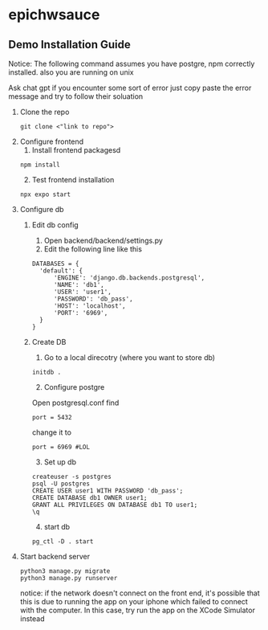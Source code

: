 # epichwsauce

## Demo Installation Guide
Notice: The following command assumes you have postgre, npm correctly installed. also you are running on unix

Ask chat gpt if you encounter some sort of error just copy paste the error message and try to follow their soluation

1. Clone the repo
    ```
   git clone <"link to repo">
   ```
2. Configure frontend
   1. Install frontend packagesd
   ```
   npm install
   ```
   2. Test frontend installation
   ```
   npx expo start
   ```
3. Configure db
   1. Edit db config
      1. Open backend/backend/settings.py
      2. Edit the following line like this
      ```
      DATABASES = {
        'default': {
            'ENGINE': 'django.db.backends.postgresql',
            'NAME': 'db1',
            'USER': 'user1',
            'PASSWORD': 'db_pass',
            'HOST': 'localhost',
            'PORT': '6969',
        }
      }
      ```
    2. Create DB
        1. Go to a local direcotry (where you want to store db)
        ```
        initdb .
        ```
        2. Configure postgre

        Open postgresql.conf
        find 
        ```
        port = 5432
        ```
        change it to 
        ```
        port = 6969 #LOL
        ```
        3. Set up db 
        ```
        createuser -s postgres
        psql -U postgres
        CREATE USER user1 WITH PASSWORD 'db_pass';
        CREATE DATABASE db1 OWNER user1;
        GRANT ALL PRIVILEGES ON DATABASE db1 TO user1;
        \q
        ```
        4. start db
        ```
        pg_ctl -D . start
        ```
4. Start backend server
    ```
    python3 manage.py migrate 
    python3 manage.py runserver
    ```
    notice: if the network doesn't connect on the front end, it's possible that this is due to running the app on your iphone which failed to connect with the computer. In this case, try run the app on the XCode Simulator instead